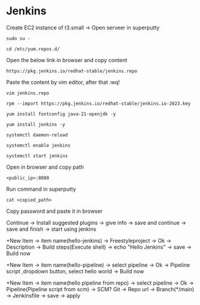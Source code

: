# Jenkins

Create EC2 instance of t3.small → Open serveer in superputty 

```
sudo su -
```

```
cd /etc/yum.repos.d/
```

Open the below link in browser and copy content

```
https://pkg.jenkins.io/redhat-stable/jenkins.repo
```

Paste the content by vim editor, after that :wq!
```
vim jenkins.repo
```

```
rpm --import https://pkg.jenkins.io/redhat-stable/jenkins.io-2023.key
```

```
yum install fontconfig java-21-openjdk -y
```

```
yum install jenkins -y
```

```
systemctl daemon-reload
```

```
systemctl enable jenkins
```

```
systemctl start jenkins
```

Open in browser and copy path
```
<public_ip>:8080
```

Run command in superputty
```
cat <copied_path>
```
Copy password and paste it in browser

Continue → Install suggested plugins → give info → save and continue → save and finish → start using jenkins

+New Item → item name(hello-jenkins) → Freestyleproject → Ok → Description → Build steps(Execute shell) → echo "Hello Jenkins" → save → Build now

+New Item → item name(hello-pipeline) → select pipeline → Ok → Pipeline script ,dropdown button, select hello world → Build now

+New Item → item name(hello pipeline from repo) → select pipeline → Ok → Pipeline(Pipeline script from scm) → SCM? Git → Repo url → Branch(*/main) → Jenkinsfile → save → apply


